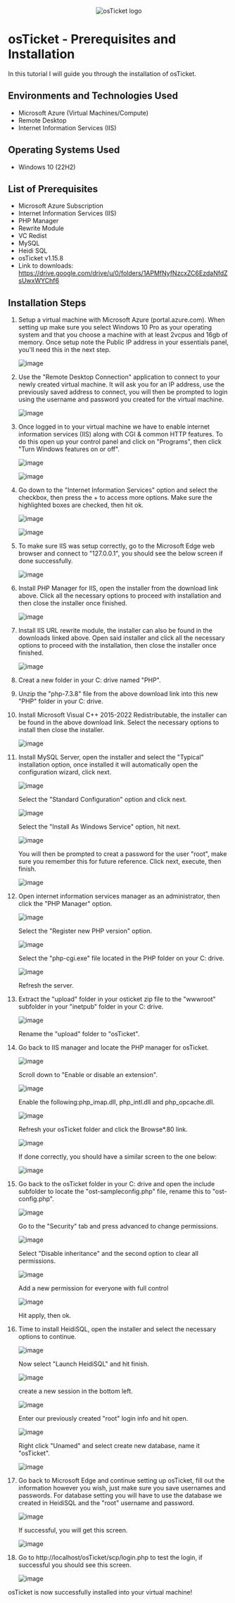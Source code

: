 <p align="center">
<img src="https://i.imgur.com/Clzj7Xs.png" alt="osTicket logo"/>
</p>

<h1>osTicket - Prerequisites and Installation</h1>
In this tutorial I will guide you through the installation of osTicket.<br />


<h2>Environments and Technologies Used</h2>

- Microsoft Azure (Virtual Machines/Compute)
- Remote Desktop
- Internet Information Services (IIS)

<h2>Operating Systems Used </h2>

- Windows 10</b> (22H2)

<h2>List of Prerequisites</h2>

  - Microsoft Azure Subscription
  - Internet Information Services (IIS)
  - PHP Manager
  - Rewrite Module
  - VC Redist
  - MySQL
  - Heidi SQL
  - osTicket v1.15.8
  - Link to downloads: https://drive.google.com/drive/u/0/folders/1APMfNyfNzcxZC6EzdaNfdZsUwxWYChf6

<h2>Installation Steps</h2>

1) Setup a virtual machine with Microsoft Azure (portal.azure.com). When setting up make sure you select Windows 10 Pro as your operating system and that you choose a machine with at least 2vcpus and 16gb of     memory. Once setup note the Public IP address in your essentials panel, you'll need this in the next step.

   ![image](https://github.com/jvilleda96/osticket-prereqs/assets/147073936/1a335469-0fcf-43a2-b9f7-9a469036a96e)

2) Use the "Remote Desktop Connection" application to connect to your newly created virtual machine. It will ask you for an IP address, use the previously saved address to connect, you will then be prompted      to login using the username and password you created for the virtual machine.

   ![image](https://github.com/jvilleda96/osticket-prereqs/assets/147073936/aef22eaf-6294-4965-b4dd-725116742408)

3) Once logged in to your virtual machine we have to enable internet information services (IIS) along with CGI & common HTTP features. To do this open up your control panel and click on "Programs", then click    "Turn Windows features on or off".

    ![image](https://github.com/jvilleda96/osticket-prereqs/assets/147073936/5d07dc97-9985-4a98-b8a5-47f3c1adc613) 

    ![image](https://github.com/jvilleda96/osticket-prereqs/assets/147073936/eb09f916-ee3e-4e94-b76e-e51d75050c66)

4) Go down to the "Internet Information Services" option and select the checkbox, then press the + to access more options. Make sure the highlighted boxes are checked, then hit ok.

     ![image](https://github.com/jvilleda96/osticket-prereqs/assets/147073936/888663a1-aaf6-4845-97fe-5465605a2381)

     ![image](https://github.com/jvilleda96/osticket-prereqs/assets/147073936/4bc20d7b-7979-4ade-9153-7093be755e7c)
     
5) To make sure IIS was setup correctly, go to the Microsoft Edge web browser and connect to "127.0.0.1", you should see the below screen if done successfully.

     ![image](https://github.com/jvilleda96/osticket-prereqs/assets/147073936/e9c30b96-f29a-4dd3-8bca-90949bd281b6)

6) Install PHP Manager for IIS, open the installer from the download link above. Click all the necessary options to proceed with installation and then close the installer once finished.

     ![image](https://github.com/jvilleda96/osticket-prereqs/assets/147073936/8c8fb509-d126-4a38-95a9-92298e5b9aec)

7) Install IIS URL rewrite module, the installer can also be found in the downloads linked above. Open said installer and click all the necessary options to proceed with the installation, then close the            installer once finished.

     ![image](https://github.com/jvilleda96/osticket-prereqs/assets/147073936/edb6def0-d962-4dae-96b2-88fa289c907e)

8) Creat a new folder in your C: drive named "PHP".

9) Unzip the "php-7.3.8" file from the above download link into this new "PHP" folder in your C: drive.

10) Install Microsoft Visual C++ 2015-2022 Redistributable, the installer can be found in the above download link. Select the necessary options to install then close the installer.

     ![image](https://github.com/jvilleda96/osticket-prereqs/assets/147073936/ad5f33ca-671e-4e5e-9eb1-3a7a3ad717d7)

11) Install MySQL Server, open the installer and select the "Typical" installation option, once installed it will automatically open the configuration wizard, click next. 

     ![image](https://github.com/jvilleda96/osticket-prereqs/assets/147073936/c6955e37-d8fe-4cc5-8fe3-0763861e3a13)

     Select the "Standard Configuration" option and click next.

     ![image](https://github.com/jvilleda96/osticket-prereqs/assets/147073936/4a8915d9-9e96-45b4-bba2-e07a0fa3ce4f)

     Select the "Install As Windows Service" option, hit next.  

     ![image](https://github.com/jvilleda96/osticket-prereqs/assets/147073936/7af67fec-6c55-4e63-9c12-cbd3edf929b7)

     You will then be prompted to creat a password for the user "root", make sure you remember this for future reference. Click next, execute, then finish.

     ![image](https://github.com/jvilleda96/osticket-prereqs/assets/147073936/28daed00-8cb2-4695-a2f8-45b79142d876)

12) Open internet information services manager as an administrator, then click the "PHP Manager" option.

     ![image](https://github.com/jvilleda96/osticket-prereqs/assets/147073936/c134f557-eb3c-4a54-a05a-e40ee165a95c)

     Select the "Register new PHP version" option.

     ![image](https://github.com/jvilleda96/osticket-prereqs/assets/147073936/9f091e9f-cd64-42c3-969c-be49fc042761)

     Select the "php-cgi.exe" file located in the PHP folder on your C: drive.

     ![image](https://github.com/jvilleda96/osticket-prereqs/assets/147073936/90937c98-043f-470b-9f2b-59d3ddddfe14)

     Refresh the server.

13) Extract the "upload" folder in your osticket zip file to the "wwwroot" subfolder in your "inetpub" folder in your C: drive.

     ![image](https://github.com/jvilleda96/osticket-prereqs/assets/147073936/f47b6f95-6926-469e-83d3-d9462993c852)

     Rename the "upload" folder to "osTicket".

14) Go back to IIS manager and locate the PHP manager for osTicket.

     ![image](https://github.com/jvilleda96/osticket-prereqs/assets/147073936/4eb90940-eb38-4a00-a7a6-eb500dc531a8)

     Scroll down to "Enable or disable an extension".

     ![image](https://github.com/jvilleda96/osticket-prereqs/assets/147073936/460b3821-d51d-481c-9159-21167e686907)

     Enable the following:php_imap.dll, php_intl.dll and php_opcache.dll.

     ![image](https://github.com/jvilleda96/osticket-prereqs/assets/147073936/6f5c0117-78ad-4e40-9053-00d56e0456f4)

     Refresh your osTicket folder and click the Browse*.80 link.

     ![image](https://github.com/jvilleda96/osticket-prereqs/assets/147073936/95bfabd9-9816-4d27-9750-3adcebd5e5df)

     If done correctly, you should have a similar screen to the one below:

    ![image](https://github.com/jvilleda96/osticket-prereqs/assets/147073936/d333a307-d646-4c24-b13a-2b6bca4b638f)


15) Go back to the osTicket folder in your C: drive and open the include subfolder to locate the "ost-sampleconfig.php" file, rename this to "ost-config.php".

    ![image](https://github.com/jvilleda96/osticket-prereqs/assets/147073936/06cd5d9b-1a86-4fb4-97e1-bece2500c665)

    Go to the "Security" tab and press advanced to change permissions.

    ![image](https://github.com/jvilleda96/osticket-prereqs/assets/147073936/01227ef9-2c31-419a-8e8a-90a01d92f64f)

    Select "Disable inheritance" and the second option to clear all permissions.

    ![image](https://github.com/jvilleda96/osticket-prereqs/assets/147073936/2c1ca399-ae74-4b5b-aa68-291aac7212d0)

    Add a new permission for everyone with full control

    ![image](https://github.com/jvilleda96/osticket-prereqs/assets/147073936/159678a8-8a10-4c37-981e-ac81734d7c5d)

    Hit apply, then ok.

16) Time to install HeidiSQL, open the installer and select the necessary options to continue.

    ![image](https://github.com/jvilleda96/osticket-prereqs/assets/147073936/c006df8a-720e-4026-9271-b986f73d3d3c)

    Now select "Launch HeidiSQL" and hit finish.

    ![image](https://github.com/jvilleda96/osticket-prereqs/assets/147073936/6432bed1-6897-4459-947d-de13d541b87b)

    create a new session in the bottom left.

    ![image](https://github.com/jvilleda96/osticket-prereqs/assets/147073936/9dc568c0-9a28-4033-ba2b-d7636898fb7b)

    Enter our previously created "root" login info and hit open.

    ![image](https://github.com/jvilleda96/osticket-prereqs/assets/147073936/829ad05f-7c5f-462a-b21e-33d0bfa7b5e8)

    Right click "Unamed" and select create new database, name it "osTicket".

    ![image](https://github.com/jvilleda96/osticket-prereqs/assets/147073936/9fd9947d-3998-4ec1-bd36-106697eb82e4)

17) Go back to Microsoft Edge and continue setting up osTicket, fill out the information however you wish, just make sure you save usernames and passwords. For database setting you will have to use the           database we created in HeidiSQL and the "root" username and password.

    ![image](https://github.com/jvilleda96/osticket-prereqs/assets/147073936/cc821421-b4b4-455b-bc39-bd3406744139)

    If successful, you will get this screen.

    ![image](https://github.com/jvilleda96/osticket-prereqs/assets/147073936/230962c0-5d41-4034-b4b9-cc6dbd71c731)

18) Go to http://localhost/osTicket/scp/login.php to test the login, if successful you should see this screen.

    ![image](https://github.com/jvilleda96/osticket-prereqs/assets/147073936/e99ef037-2a75-405f-aa2b-cfc09833f928)


osTicket is now successfully installed into your virtual machine!

